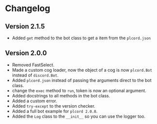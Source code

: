 # Changelog

## Version 2.1.5

* Added `get` method to the bot class to get a item from the `plcord.json`

## Version 2.0.0

* Removed FastSelect.
* Made a custom cog loader, now the object of a cog is now `plcord.Bot` instead of `discord.Bot`.
* Added `plcord.json` instead of passing the arguments direct to the bot class.
* change the `exec` method to `run`, token is now an optional argument.
* Added docstrings to all methods in the bot class.
* Added a custom error.
* Added `try-except` to the version checker.
* Added a full bot example for `plcord 2.0.0`.
* Added the `Log` class to the `__init__` so you can use the logger too.
